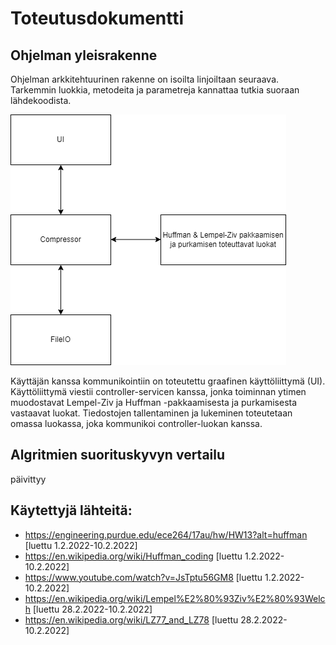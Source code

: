 # Toteutusdokumentti

## Ohjelman yleisrakenne

Ohjelman arkkitehtuurinen rakenne on isoilta linjoiltaan seuraava. Tarkemmin luokkia, metodeita ja parametreja kannattaa tutkia suoraan lähdekoodista.

![Kaavio](https://github.com/Juboskar/pakkausalgoritmit/blob/main/dokumentaatio/kuvat/arkkitehtuuri.png)

Käyttäjän kanssa kommunikointiin on toteutettu graafinen käyttöliittymä (UI). Käyttöliittymä viestii controller-servicen kanssa, jonka toiminnan ytimen muodostavat Lempel-Ziv ja Huffman -pakkaamisesta ja purkamisesta vastaavat luokat. Tiedostojen tallentaminen ja lukeminen toteutetaan omassa luokassa, joka kommunikoi controller-luokan kanssa. 

## Algritmien suorituskyvyn vertailu

päivittyy

## Käytettyjä lähteitä:

- https://engineering.purdue.edu/ece264/17au/hw/HW13?alt=huffman [luettu 1.2.2022-10.2.2022]
- https://en.wikipedia.org/wiki/Huffman_coding [luettu 1.2.2022-10.2.2022]
- https://www.youtube.com/watch?v=JsTptu56GM8 [luettu 1.2.2022-10.2.2022]
- https://en.wikipedia.org/wiki/Lempel%E2%80%93Ziv%E2%80%93Welch [luettu 28.2.2022-10.2.2022]
- https://en.wikipedia.org/wiki/LZ77_and_LZ78 [luettu 28.2.2022-10.2.2022]
